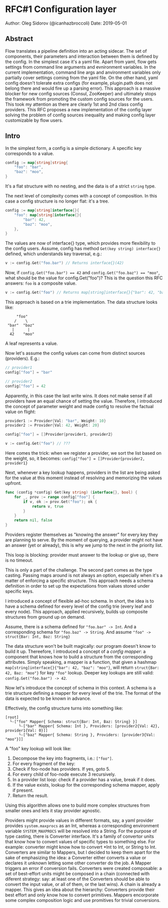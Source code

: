 # RFC#1 Configuration layer

Author: Oleg Sidorov (@icanhazbroccoli)
Date: 2019-05-01

## Abstract

Flow translates a pipeline definition into an acting sidecar. The set of
components, their parameters and interaction between them is defined by the
config. In the simplest case it's a yaml file. Apart from yaml, flow gets
settings from command line arguments and evnironment variables. In the current
implementation, command line args and anvironment variables only partially cover
settings coming from the yaml file. On the other hand, yaml config doesn't
tolerate extra configs (for example, plugin.path does not belong there and would
fire up a parsing error). This approach is a massive blocker for new config
sources (Consul, ZooKeeper) and ultimately stops the framework from promoting
the custom config sources for the users.
This took my attention as there are clearly 1st and 2nd class config providers.
This RFC proposes a new implementation of the config layer solving the problem 
of config sources inequality and making config layer customizable by flow users.

## Intro

In the simplest form, a config is a simple dictionary. A specific key
corresponds to a value.

```go
config := map[string]string{
	"foo": "bar",
	"baz": "moo",
}
```

It's a flat structure with no nesting, and the data is of a strict `string`
type.

The next level of complexity comes with a concept of composition. In this case a
config structure is no longer flat: it's a tree.

```go
config := map[string]interface{}{
	"foo": map[string]interface{}{
		"bar": 42,
		"baz": "moo",
	},
}
```

The values are now of interface{} type, which provides more flexibility to the
config users. Assume, config has method `Get(key string) interface{}` defined,
which understands key traversal, e.g.:

```go
v := config.Get("foo.bar") // Returns interface{}(42)
```

Now, if `config.Get("foo.bar") == 42` and `config.Get("foo.baz") == "moo"`, what
should be the value for config.Get("foo")? This is the question this RFC
answers: `foo` is a composite value.

```go
v := config.Get("foo") // Returns map[string]interface{}{"bar": 42, "baz": "moo"}
```

This approach is based on a trie implementation. The data structure looks like:

```
     "foo"
    /    \
 "bar"  "baz"
   |      |
  42    "moo"
```

A leaf represents a value.

Now let's assume the config values can come from distinct sources (providers). E.g.:

```go
// provider1
config["foo"] = "bar"

// provider2
config["foo"] = 42
```

Apparently, in this case the last write wins. It does not make sense if all
providers have an equal chance of setting the value. Therefore, I introduced the
concept of parameter weight and made config to resolve the factual value on
flight:

```go
provider1 := Provider{Val: "bar", Weight: 10}
provider2 := Provider{Val: 42, Weight: 20}

config["foo"] = []Provider{provider1, provider2}

v := config.Get("foo") // ???
```

Here comes the trick: when we register a provider, we sort the list based on the
weight, so, it becomes: `config["foo"] = []Provider{provider2, provider1}`

Next, whenever a key lookup happens, providers in the list are being asked for
the value at this moment instead of resolving and memorizing the values upfront.

```go
func (config *config) Get(key string) (interface{}, bool) {
	for _, prov := range config["foo"] {
		if v, ok := prov.Get("foo"); ok {
			return v, true
		}
	}
	return nil, false
}
```

Providers register themselves as "knowing the answer" for every key they are
planning to serve. By the moment of querying, a provider might not have an
answer (yet or already), this is why we jump to the next in the priority list.

This loop is blocking: provider must answer to the lookup or give up, there is
no timeout.

This is only a part of the challenge. The second part comes as the type casting.
Passing maps around is not always an option, especially when it's a matter of
enforcing a specific structure. This approach needs a schema definition in order
to set up the expectations from values stored under specific keys.

I introduced a concept of flexible ad-hoc schema. In short, the idea is to have a schema
defined for every level of the config trie (every leaf and every node). This
approach, applied recursively, builds up composite structures from ground up on
demand.

Assume, there is a schema defined for `"foo.bar" -> Int`. And a corresponding
schema for `"foo.baz" -> String`.
And assume `"foo" -> struct{Bar: Int, Baz: String}`

The data structure won't be built magically: our program doesn't know to build
it up. Thereefore, I introduced a concept of a *config mapper*: a component that
knows how to build a structure from the corresponding attributes. Simply
speaking, a mapper is a function, that given a hashmap `map[string]interface{}{"bar": 42, "baz": "moo"}`,
will return `struct{Bar: 42, Baz: "moo"}` for key `"foo"` lookup. Deeper key
lookups are still valid: `config.Get("foo.bar") -> 42`.

Now let's introduce the concept of schema in this context. A schema is a trie
structure defining a mapper for every level of the trie. The format of the data
is expected to be known in advance.

Effectively, the config structure turns into something like:

```
[root]
  └-["foo" Mapper{ Schema: struct{Bar: Int, Baz: String} }]
      └-["bar" Mapper{ Schema: Int }, Providers: [provider2{Val: 42}, provider1{Val: 0}]]
      └-["baz" Mapper{ Schema: String }, Providers: [provider3{Val: "moo"}]]
```

A "foo" key lookup will look like:

1. Decompose the key into fragments, i.e.: `["foo"]`.
2. For every fragment of the key:
3. Check if foo-node has providers. If yes, goto 5.
4. For every child of foo-node execute 3 recursively.
5. In a provider list loop: check if a provider has a value, break if it does.
6. If the value exists, lookup for the corresponding schema mapper, apply if present.
7. Return the result.

Using this algorithm allows one to build more complex structures from smaller
ones and lets it stay provider agnostic.

Providers might provide values in different formats, say, a yaml provider
provides `system.maxprocs` as an Int, whereas a corresponding environment
variable `SYSTEM_MAXPROCS` will be resolved into a String. For the purpose of
type casting, there is Converter interface. It's a family of convertor units
that know how to convert values of specific types to something else. For
example: converter might know how to convert \*Int to Int, or String to Int.
Converters are similar to Mappers, but I decided to keep them apart for the sake
of emphasizing the idea: a Converter either converts a value or declares it
unknown letting some other converter do the job. A Mapper triggers an error if
conversion fails. Converters were created composable: a set of best-effort units
might be composed in a chain (connected with diferent strategy: say: at least one
of the Converters should be able  to convert the input value, or all of them, or
the last wins). A chain is already a mapper. This gives an idea about the
hierarchy: Converters provide their best effort and only know how to convert
primitives. Mappers encorporate some complex composition logic and use
promitives for trivial conversions.
